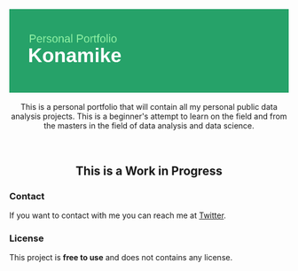 <div align="center">
  <img src="https://github.com/konamike/konamike.github.io/blob/main/konamike-github.png" alt="konamike - data analyst, web developer, web engineer">
  <p>

  This is a personal portfolio that will contain all my personal public data analysis projects. This is a beginner's attempt to learn on the field and from the masters in the field of data analysis and data science.
  </p>

</div>

<br />

 <h2 align="center">This is a Work in Progress</h2>

### Contact

If you want to contact with me you can reach me at [Twitter](https://www.twitter.com/konamike).

### License

This project is **free to use** and does not contains any license.
